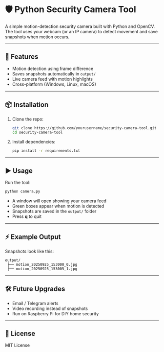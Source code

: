 # 🛡️ Python Security Camera Tool

A simple motion-detection security camera built with Python and OpenCV.  
The tool uses your webcam (or an IP camera) to detect movement and save snapshots when motion occurs.  

---

## 🚀 Features
- Motion detection using frame difference
- Saves snapshots automatically in `output/`
- Live camera feed with motion highlights
- Cross-platform (Windows, Linux, macOS)

---

## 📦 Installation
1. Clone the repo:
   ```bash
   git clone https://github.com/yourusername/security-camera-tool.git
   cd security-camera-tool
   ```

2. Install dependencies:
   ```bash
   pip install -r requirements.txt
   ```

---

## ▶️ Usage
Run the tool:
```bash
python camera.py
```

- A window will open showing your camera feed  
- Green boxes appear when motion is detected  
- Snapshots are saved in the `output/` folder  
- Press **q** to quit  

---

## ⚡ Example Output
Snapshots look like this:

```
output/
 ├── motion_20250925_153000_0.jpg
 ├── motion_20250925_153005_1.jpg
```

---

## 🛠️ Future Upgrades
- Email / Telegram alerts  
- Video recording instead of snapshots  
- Run on Raspberry Pi for DIY home security  

---

## 📜 License
MIT License
